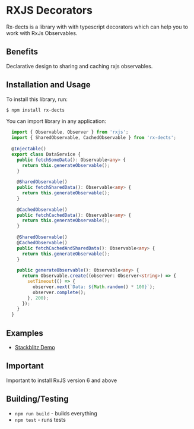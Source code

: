 # RXJS Decorators
Rx-dects is a library with with typescript decorators which can help you to work with RxJs Observables. 

## Benefits
Declarative design to sharing and caching rxjs observables. 

## Installation and Usage

To install this library, run:

```bash
$ npm install rx-dects
```

You can import library in any application:

```typescript
  import { Observable, Observer } from 'rxjs';
  import { SharedObservable, CachedObservable } from 'rx-dects';
  
  @Injectable()
  export class DataService {
    public fetchSomeData(): Observable<any> {
      return this.generateObservable();
    }
  
    @SharedObservable()
    public fetchSharedData(): Observable<any> {
      return this.generateObservable();
    }
  
    @CachedObservable()
    public fetchCachedData(): Observable<any> {
      return this.generateObservable();
    }
  
    @SharedObservable()
    @CachedObservable()
    public fetchCachedAndSharedData(): Observable<any> {
      return this.generateObservable();
    }
  
    public generateObservable(): Observable<any> {
      return Observable.create((observer: Observer<string>) => {
        setTimeout(() => {
          observer.next(`Data: ${Math.random() * 100}`);
          observer.complete();
        }, 200);
      });
    }
  }
```

## Examples

 - [Stackblitz Demo](https://stackblitz.com/edit/rs-dects-example)

## Important
Important to install RxJS version 6 and above

## Building/Testing

- `npm run build` - builds everything
- `npm test` - runs tests

